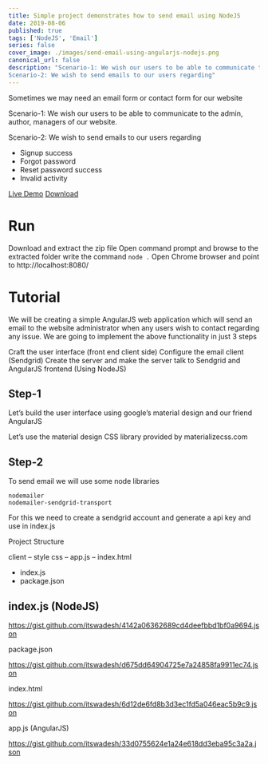 ```yaml
---
title: Simple project demonstrates how to send email using NodeJS
date: 2019-08-06
published: true
tags: ['NodeJS', 'Email']
series: false
cover_image: ./images/send-email-using-angularjs-nodejs.png
canonical_url: false
description: "Scenario-1: We wish our users to be able to communicate to the admin, author, managers of our website.
Scenario-2: We wish to send emails to our users regarding"
---
```

Sometimes we may need an email form or contact form for our website

Scenario-1: We wish our users to be able to communicate to the admin, author, managers of our website.

Scenario-2: We wish to send emails to our users regarding

- Signup success
- Forgot password
- Reset password success
- Invalid activity

<a href="/" class="button">Live Demo</a> <a href="/" class="button">Download</a>

# Run

Download and extract the zip file
Open command prompt and browse to the extracted folder
write the command `node .`
Open Chrome browser and point to http://localhost:8080/

# Tutorial

We will be creating a simple AngularJS web application which will send an email to the website administrator when any users wish to contact regarding any issue.
We are going to implement the above functionality in just 3 steps

Craft the user interface (front end client side)
Configure the email client (Sendgrid)
Create the server and make the server talk to Sendgrid and AngularJS frontend (Using NodeJS)

## Step-1
Let’s build the user interface using google’s material design and our friend AngularJS

Let’s use the material design CSS library provided by materializecss.com

## Step-2
To send email we will use some node libraries

```
nodemailer
nodemailer-sendgrid-transport
```

For this we need to create a sendgrid account and generate a api key and use in index.js

Project Structure

client
– style css
– app.js
– index.html
- index.js
- package.json

## index.js (NodeJS)

https://gist.github.com/itswadesh/4142a06362689cd4deefbbd1bf0a9694.json

package.json

https://gist.github.com/itswadesh/d675dd64904725e7a24858fa9911ec74.json

index.html

https://gist.github.com/itswadesh/6d12de6fd8b3d3ec1fd5a046eac5b9c9.json

app.js (AngularJS)

https://gist.github.com/itswadesh/33d0755624e1a24e618dd3eba95c3a2a.json

